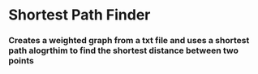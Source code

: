 # Shortest Path Finder
### Creates a weighted graph from a txt file and uses a shortest path alogrthim to find the shortest distance between two points
